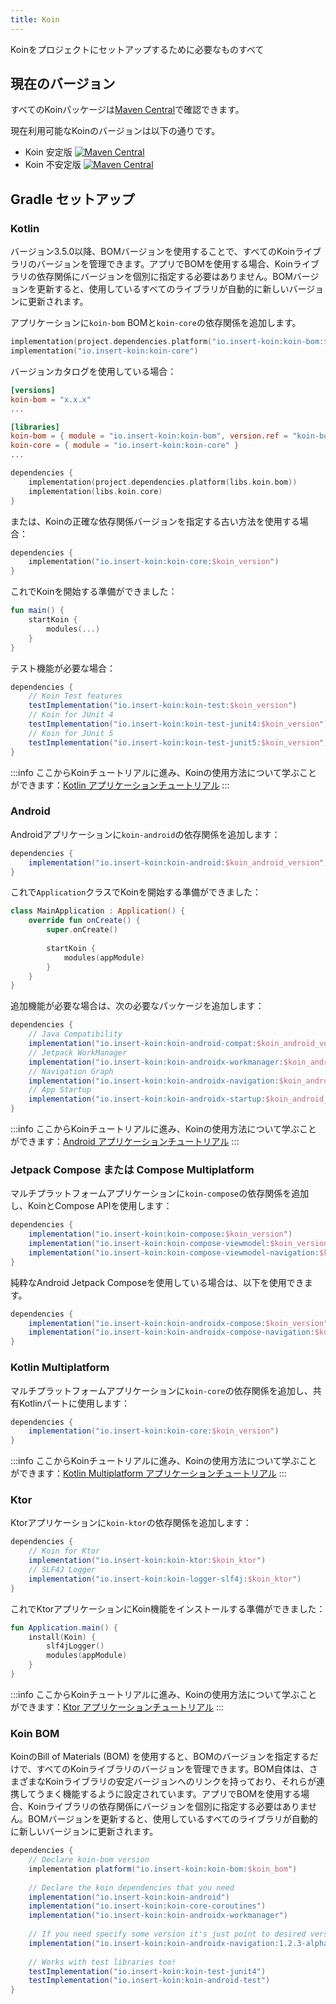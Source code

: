 ```yaml
---
title: Koin
---
```


Koinをプロジェクトにセットアップするために必要なものすべて

## 現在のバージョン

すべてのKoinパッケージは[Maven Central](https://central.sonatype.com/search?q=io.insert-koin+koin-core&sort=name)で確認できます。

現在利用可能なKoinのバージョンは以下の通りです。

- Koin 安定版 [![Maven Central](https://img.shields.io/maven-central/v/io.insert-koin/koin-core/4.0.3)](https://mvnrepository.com/artifact/io.insert-koin/koin-bom) 
- Koin 不安定版 [![Maven Central](https://img.shields.io/maven-central/v/io.insert-koin/koin-core/4.1.0)](https://mvnrepository.com/artifact/io.insert-koin/koin-bom)

## Gradle セットアップ

### Kotlin

バージョン3.5.0以降、BOMバージョンを使用することで、すべてのKoinライブラリのバージョンを管理できます。アプリでBOMを使用する場合、Koinライブラリの依存関係にバージョンを個別に指定する必要はありません。BOMバージョンを更新すると、使用しているすべてのライブラリが自動的に新しいバージョンに更新されます。

アプリケーションに`koin-bom` BOMと`koin-core`の依存関係を追加します。
```kotlin
implementation(project.dependencies.platform("io.insert-koin:koin-bom:$koin_version"))
implementation("io.insert-koin:koin-core")
```
バージョンカタログを使用している場合：
```toml
[versions]
koin-bom = "x.x.x"
...

[libraries]
koin-bom = { module = "io.insert-koin:koin-bom", version.ref = "koin-bom" }
koin-core = { module = "io.insert-koin:koin-core" }
...
```
```kotlin
dependencies {
    implementation(project.dependencies.platform(libs.koin.bom))
    implementation(libs.koin.core)
}
```

または、Koinの正確な依存関係バージョンを指定する古い方法を使用する場合：
```kotlin
dependencies {
    implementation("io.insert-koin:koin-core:$koin_version")
}
```

これでKoinを開始する準備ができました：

```kotlin
fun main() {
    startKoin {
        modules(...)
    }
}
```

テスト機能が必要な場合：

```groovy
dependencies {
    // Koin Test features
    testImplementation("io.insert-koin:koin-test:$koin_version")
    // Koin for JUnit 4
    testImplementation("io.insert-koin:koin-test-junit4:$koin_version")
    // Koin for JUnit 5
    testImplementation("io.insert-koin:koin-test-junit5:$koin_version")
}
```

:::info
ここからKoinチュートリアルに進み、Koinの使用方法について学ぶことができます：[Kotlin アプリケーションチュートリアル](/docs/quickstart/kotlin)
:::

### **Android**

Androidアプリケーションに`koin-android`の依存関係を追加します：

```groovy
dependencies {
    implementation("io.insert-koin:koin-android:$koin_android_version")
}
```

これで`Application`クラスでKoinを開始する準備ができました：

```kotlin
class MainApplication : Application() {
    override fun onCreate() {
        super.onCreate()
        
        startKoin {
            modules(appModule)
        }
    }
}
```

追加機能が必要な場合は、次の必要なパッケージを追加します：

```groovy
dependencies {
    // Java Compatibility
    implementation("io.insert-koin:koin-android-compat:$koin_android_version")
    // Jetpack WorkManager
    implementation("io.insert-koin:koin-androidx-workmanager:$koin_android_version")
    // Navigation Graph
    implementation("io.insert-koin:koin-androidx-navigation:$koin_android_version")
    // App Startup
    implementation("io.insert-koin:koin-androidx-startup:$koin_android_version")
}
```

:::info
ここからKoinチュートリアルに進み、Koinの使用方法について学ぶことができます：[Android アプリケーションチュートリアル](/docs/quickstart/android-viewmodel)
:::

### **Jetpack Compose または Compose Multiplatform**

マルチプラットフォームアプリケーションに`koin-compose`の依存関係を追加し、KoinとCompose APIを使用します：

```groovy
dependencies {
    implementation("io.insert-koin:koin-compose:$koin_version")
    implementation("io.insert-koin:koin-compose-viewmodel:$koin_version")
    implementation("io.insert-koin:koin-compose-viewmodel-navigation:$koin_version")
}
```

純粋なAndroid Jetpack Composeを使用している場合は、以下を使用できます。

```groovy
dependencies {
    implementation("io.insert-koin:koin-androidx-compose:$koin_version")
    implementation("io.insert-koin:koin-androidx-compose-navigation:$koin_version")
}
```

### **Kotlin Multiplatform**

マルチプラットフォームアプリケーションに`koin-core`の依存関係を追加し、共有Kotlinパートに使用します：

```groovy
dependencies {
    implementation("io.insert-koin:koin-core:$koin_version")
}
```

:::info
ここからKoinチュートリアルに進み、Koinの使用方法について学ぶことができます：[Kotlin Multiplatform アプリケーションチュートリアル](/docs/quickstart/kmp)
:::

### **Ktor**

Ktorアプリケーションに`koin-ktor`の依存関係を追加します：

```groovy
dependencies {
    // Koin for Ktor 
    implementation("io.insert-koin:koin-ktor:$koin_ktor")
    // SLF4J Logger
    implementation("io.insert-koin:koin-logger-slf4j:$koin_ktor")
}
```

これでKtorアプリケーションにKoin機能をインストールする準備ができました：

```kotlin
fun Application.main() {
    install(Koin) {
        slf4jLogger()
        modules(appModule)
    }
}
```

:::info
ここからKoinチュートリアルに進み、Koinの使用方法について学ぶことができます：[Ktor アプリケーションチュートリアル](/docs/quickstart/ktor)
:::

### **Koin BOM**
KoinのBill of Materials (BOM) を使用すると、BOMのバージョンを指定するだけで、すべてのKoinライブラリのバージョンを管理できます。BOM自体は、さまざまなKoinライブラリの安定バージョンへのリンクを持っており、それらが連携してうまく機能するように設定されています。アプリでBOMを使用する場合、Koinライブラリの依存関係にバージョンを個別に指定する必要はありません。BOMバージョンを更新すると、使用しているすべてのライブラリが自動的に新しいバージョンに更新されます。

```groovy
dependencies {
    // Declare koin-bom version
    implementation platform("io.insert-koin:koin-bom:$koin_bom")
    
    // Declare the koin dependencies that you need
    implementation("io.insert-koin:koin-android")
    implementation("io.insert-koin:koin-core-coroutines")
    implementation("io.insert-koin:koin-androidx-workmanager")
    
    // If you need specify some version it's just point to desired version
    implementation("io.insert-koin:koin-androidx-navigation:1.2.3-alpha03")
    
    // Works with test libraries too!
    testImplementation("io.insert-koin:koin-test-junit4")
    testImplementation("io.insert-koin:koin-android-test")
}
```